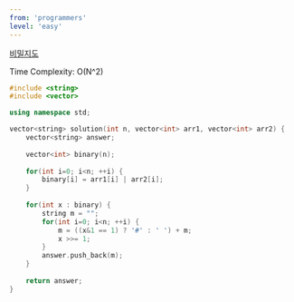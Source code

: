 ```yaml
---
from: 'programmers'
level: 'easy'
---
```


[비밀지도](https://programmers.co.kr/learn/courses/30/lessons/17681)

Time Complexity: O(N^2)


```cpp
#include <string>
#include <vector>

using namespace std;

vector<string> solution(int n, vector<int> arr1, vector<int> arr2) {
    vector<string> answer;
    
    vector<int> binary(n);
    
    for(int i=0; i<n; ++i) {
        binary[i] = arr1[i] | arr2[i];
    }
    
    for(int x : binary) {
        string m = "";
        for(int i=0; i<n; ++i) {
            m = ((x&1 == 1) ? '#' : ' ') + m;
            x >>= 1;
        }
        answer.push_back(m);
    }
    
    return answer;
}
```
